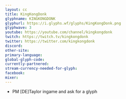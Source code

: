 ```yaml
---
layout: cc
title: KingKongDonk
glyphname: KINGKONGDONK
glyphurl: https://i.glyphs.wf/glyphs/KingKongDonk.png
glyphwave: 3
youtube: https://youtube.com/channel/kingkongdonk
twitch: https://twitch.tv/kingkongdonk
twitter: https://twitter.com/kingkongdonk
discord: 
other-site: 
primary-language: 
global-glyph-code: 
currently-partnered: 
stream-currency-needed-for-glyph: 
facebook: 
mixer: 
---
```

* PM [DE]Taylor ingame and ask for a glyph
